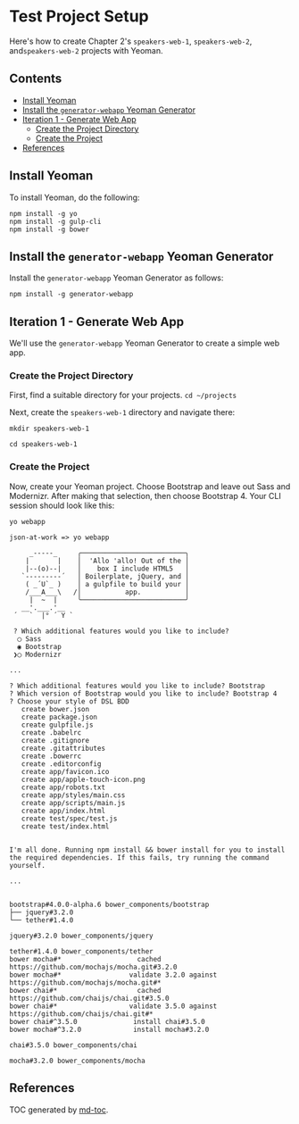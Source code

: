 Test Project Setup
==================
Here's how to create Chapter 2's `speakers-web-1`, `speakers-web-2`, and`speakers-web-2` projects with Yeoman.


## Contents
- [Install Yeoman](#install-yeoman)
- [Install the `generator-webapp` Yeoman Generator](#install-the-generator-webapp-yeoman-generator)
- [Iteration 1 - Generate Web App](#iteration-1---generate-web-app)
    - [Create the Project Directory](#create-the-project-directory)
    - [Create the Project](#create-the-project)
- [References](#references)


## Install Yeoman
To install Yeoman, do the following:
```
npm install -g yo
npm install -g gulp-cli
npm install -g bower
```


## Install the `generator-webapp` Yeoman Generator
Install the `generator-webapp` Yeoman Generator as follows:
```
npm install -g generator-webapp
```


## Iteration 1 - Generate Web App
We'll use the `generator-webapp` Yeoman Generator to create a simple web app.

### Create the Project Directory
First, find a suitable directory for your projects.
`cd ~/projects`

Next, create the `speakers-web-1` directory and navigate there:
```
mkdir speakers-web-1

cd speakers-web-1
```

### Create the Project
Now, create your Yeoman project. Choose Bootstrap and leave out Sass and Modernizr.
After making that selection, then choose Bootstrap 4. Your CLI session should look like this:

```
yo webapp

json-at-work => yo webapp

     _-----_     ╭──────────────────────────╮
    |       |    │  'Allo 'allo! Out of the │
    |--(o)--|    │    box I include HTML5   │
   `---------´   │ Boilerplate, jQuery, and │
    ( _´U`_ )    │ a gulpfile to build your │
    /___A___\   /│           app.           │
     |  ~  |     ╰──────────────────────────╯
   __'.___.'__
 ´   `  |° ´ Y `

 ? Which additional features would you like to include?
  ◯ Sass
  ◉ Bootstrap
 ❯◯ Modernizr

...

? Which additional features would you like to include? Bootstrap
? Which version of Bootstrap would you like to include? Bootstrap 4
? Choose your style of DSL BDD
   create bower.json
   create package.json
   create gulpfile.js
   create .babelrc
   create .gitignore
   create .gitattributes
   create .bowerrc
   create .editorconfig
   create app/favicon.ico
   create app/apple-touch-icon.png
   create app/robots.txt
   create app/styles/main.css
   create app/scripts/main.js
   create app/index.html
   create test/spec/test.js
   create test/index.html


I'm all done. Running npm install && bower install for you to install the required dependencies. If this fails, try running the command yourself.

...


bootstrap#4.0.0-alpha.6 bower_components/bootstrap
├── jquery#3.2.0
└── tether#1.4.0

jquery#3.2.0 bower_components/jquery

tether#1.4.0 bower_components/tether
bower mocha#*                   cached https://github.com/mochajs/mocha.git#3.2.0
bower mocha#*                 validate 3.2.0 against https://github.com/mochajs/mocha.git#*
bower chai#*                    cached https://github.com/chaijs/chai.git#3.5.0
bower chai#*                  validate 3.5.0 against https://github.com/chaijs/chai.git#*
bower chai#^3.5.0              install chai#3.5.0
bower mocha#^3.2.0             install mocha#3.2.0

chai#3.5.0 bower_components/chai

mocha#3.2.0 bower_components/mocha

```


## References
TOC generated by [md-toc](https://www.npmjs.com/package/md-toc).
